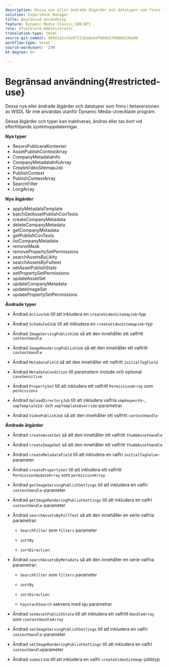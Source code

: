 ```yaml
---
description: Dessa nya eller ändrade åtgärder och datatyper som finns i betaversionen av WSDL får inte användas utanför Dynamic Media-utvecklade program.
solution: Experience Manager
title: Begränsad användning
feature: Dynamic Media Classic,SDK/API
role: Utvecklare,Administratör
translation-type: tm+mt
source-git-commit: 469d1a5c43a972116a8a2efb0de5708800130a99
workflow-type: tm+mt
source-wordcount: '239'
ht-degree: 0%

---
```



# Begränsad användning{#restricted-use}

Dessa nya eller ändrade åtgärder och datatyper som finns i betaversionen av WSDL får inte användas utanför Dynamic Media-utvecklade program.

Dessa åtgärder och typer kan inaktiveras, ändras eller tas bort vid efterföljande systemuppdateringar.

**Nya typer**

* ResursPubliceraKontexter
* AssetPublishContextArray
* CompanyMetadataInfo
* CompanyMetadataInfoArray
* CreateVideoSitemapJob
* PublishContext
* PublishContextArray
* SearchFilter
* LongArray

**Nya åtgärder**

* applyMetadataTemplate
* batchGetAssetPublishConTexts
* createCompanyMetadata
* deleteCompanyMetadata
* getCompanyMetadata
* getPublishConTexts
* listCompanyMetadata
* removeMask
* removePropertySetPermissions
* searchAssetsByLikity
* searchAssetsByFulltext
* setAssetPublishState
* setPropertySetPermissions
* updateAssetSet
* updateCompanyMetadata
* updateImageSet
* updatePropertySetPermissions

**Ändrade typer**

* Ändrad `ActiveJob` till att inkludera en `createVideoSitemapJob`-typ

* Ändrad `ScheduledJob` till att inkludera en `createVideoSitemapJob`-typ

* Ändrad `ImageServingPublishJob` så att den innehåller ett valfritt `contextHandle`

* Ändrad `ImageRenderingPublishJob` så att den innehåller ett valfritt `contextHandle`

* Ändrad `MetadataField` så att den innehåller ett valfritt `initialTagField`

* Ändrad `MetadataCondition` till parametern include och optional `caseSensitive`

* Ändrad `PropertySet` till att inkludera ett valfritt `PermissionArray` som `permissions`

* Ändrad `UploadDirectoryJob` till att inkludera valfria `xmpKeywords`-, `xmpTemplateId`- och `xmpTemplateOverride`-parametrar

* Ändrad `VideoPublishJob` så att den innehåller ett valfritt `contextHandle`

**Ändrade åtgärder**

* Ändrad `createAssetSet` så att den innehåller ett valfritt `thumbAssetHandle`

* Ändrad `createImageSet` så att den innehåller ett valfritt `thumbAssetHandle`

* Ändrad `createMetadataField` till att inkludera en valfri `initialTagValue`-parameter

* Ändrad `createPropertySet` till att inkludera ett valfritt `PermissionUpdateArray` som `permissionArray`

* Ändrad `getImageServingPublishSettings` till att inkludera en valfri `contextHandle`-parameter

* Ändrad `getImageRenderingPublishSettings` till att inkludera en valfri `contextHandle`-parameter

* Ändrad `searchAssetsByFullText` så att den innehåller en serie valfria parametrar:

   * `SearchFilter` som  `filters` parameter

   * `sortBy`
   * `sortDirection`

* Ändrad `searchAssetsByMetadata` så att den innehåller en serie valfria parametrar:

   * `SearchFilter` som  `filters` parameter

   * `sortBy`
   * `sortDirection`
   * `haystackSearch` sekvens med sju parametrar

* Ändrad `setAssetPublishState` till att inkludera ett valfritt `HandleArray` som `contextHandleArray`

* Ändrad `setImageServingPublishSettings` till att inkludera en valfri `contextHandle`-parameter

* Ändrad `setImageRenderingPublishSettings` till att inkludera en valfri `contextHandle`parameter

* Ändrad `submitJob` till att inkludera en valfri `createVideoSitemap`-jobbtyp

